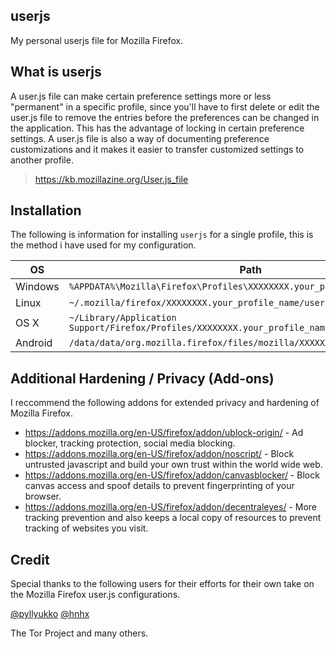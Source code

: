 ## userjs
My personal userjs file for Mozilla Firefox.

## What is userjs
A user.js file can make certain preference settings more or less "permanent" in a specific profile, since you'll have to first delete or edit the user.js file to remove the entries before the preferences can be changed in the application. This has the advantage of locking in certain preference settings. A user.js file is also a way of documenting preference customizations and it makes it easier to transfer customized settings to another profile.
>https://kb.mozillazine.org/User.js_file

## Installation
The following is information for installing `userjs` for a single profile, this is the method i have used for my configuration.

| OS                         | Path                                                                                                                                          |
| -------------------------- | --------------------------------------------------------------------------------------------------------------------------------------------- |
| Windows                  | `%APPDATA%\Mozilla\Firefox\Profiles\XXXXXXXX.your_profile_name\user.js`                                                                       |
| Linux                      | `~/.mozilla/firefox/XXXXXXXX.your_profile_name/user.js`                                                                                       |
| OS X                       | `~/Library/Application Support/Firefox/Profiles/XXXXXXXX.your_profile_name`                                                                   |
| Android                    | `/data/data/org.mozilla.firefox/files/mozilla/XXXXXXXX.your_profile_name` |

## Additional Hardening / Privacy (Add-ons)
I reccommend the following addons for extended privacy and hardening of Mozilla Firefox.
* https://addons.mozilla.org/en-US/firefox/addon/ublock-origin/ - Ad blocker, tracking protection, social media blocking.
* https://addons.mozilla.org/en-US/firefox/addon/noscript/ - Block untrusted javascript and build your own trust within the world wide web.
* https://addons.mozilla.org/en-US/firefox/addon/canvasblocker/ - Block canvas access and spoof details to prevent fingerprinting of your browser.
* https://addons.mozilla.org/en-US/firefox/addon/decentraleyes/ - More tracking prevention and also keeps a local copy of resources to prevent tracking of websites you visit.

## Credit
Special thanks to the following users for their efforts for their own take on the Mozilla Firefox user.js configurations.

[@pyllyukko](https://github.com/pyllyukko)
[@hnhx](https://github.com/hnhx)

The Tor Project and many others.
